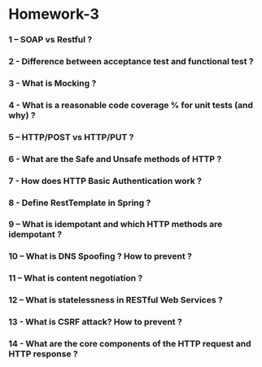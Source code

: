 # Homework-3

### 1 – SOAP vs Restful ?
### 2 - Difference between acceptance test and functional test ?
### 3 - What is Mocking ?
### 4 - What is a reasonable code coverage % for unit tests (and why) ?
### 5 – HTTP/POST vs HTTP/PUT ?
### 6 - What are the Safe and Unsafe methods of HTTP ?
### 7 - How does HTTP Basic Authentication work ?
### 8 - Define RestTemplate in Spring ?
### 9 – What is idempotant and which HTTP methods are idempotant ?
### 10 – What is DNS Spoofing ? How to prevent ?
### 11 – What is content negotiation ?
### 12 – What is statelessness in RESTful Web Services ?
### 13 - What is CSRF attack? How to prevent ?
### 14 - What are the core components of the HTTP request and HTTP response ?

